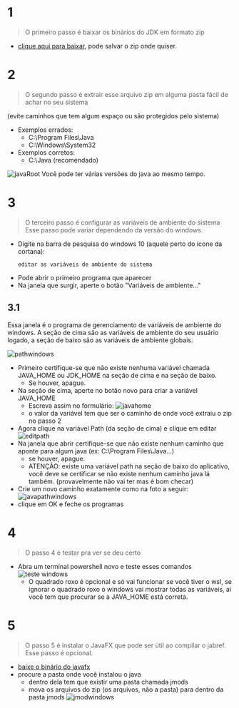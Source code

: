 # 1

> O primeiro passo é baixar os binários do JDK em formato zip

- [clique aqui para baixar](https://download.java.net/java/GA/jdk17.0.2/dfd4a8d0985749f896bed50d7138ee7f/8/GPL/openjdk-17.0.2_windows-x64_bin.zip), pode salvar o zip onde quiser.

# 2

> O segundo passo é extrair esse arquivo zip em alguma pasta fácil de achar no seu sistema

(evite caminhos que tem algum espaço ou são protegidos pelo sistema)

- Exemplos errados:
  - C:\Program Files\Java
  - C:\Windows\System32
- Exemplos corretos:
  - C:\Java (recomendado)

![javaRoot](./assets/javaRoot.png)
Você pode ter várias versões do java ao mesmo tempo.

# 3

> O terceiro passo é configurar as variáveis de ambiente do sistema
> Esse passo pode variar dependendo da versão do windows.

- Digite na barra de pesquisa do windows 10 (aquele perto do ícone da cortana):
  ```
  editar as variáveis de ambiente do sistema
  ```
- Pode abrir o primeiro programa que aparecer
- Na janela que surgir, aperte o botão "Variáveis de ambiente..."

## 3.1

Essa janela é o programa de gerenciamento de variáveis de ambiente do windows. A seção de cima são as variáveis de ambiente do seu usuário logado, a seção de baixo são as variáveis de ambiente globais.

![pathwindows](./assets/pathwindows.png)

- Primeiro certifique-se que não existe nenhuma variável chamada JAVA_HOME ou JDK_HOME na seção de cima e na seção de baixo.
  - Se houver, apague.
- Na seção de cima, aperte no botão novo para criar a variável JAVA_HOME
  - Escreva assim no formulário:
    ![javahome](./assets/javahome.png)
  - o valor da variável tem que ser o caminho de onde você extraiu o zip no passo 2
- Agora clique na variável Path (da seção de cima) e clique em editar
  ![editpath](./assets/editpath.png)
- Na janela que abrir certifique-se que não existe nenhum caminho que aponte para algum java (ex: C:\Program Files\Java\...)
  - se houver, apague.
  - ATENÇÃO: existe uma variável path na seção de baixo do aplicativo, você deve se certificar se não existe nenhum caminho java lá também. (provavelmente não vai ter mas é bom checar)
- Crie um novo caminho exatamente como na foto a seguir:
  ![javapathwindows](./assets/javapathwindows.png)
- clique em OK e feche os programas

# 4

> O passo 4 é testar pra ver se deu certo

- Abra um terminal powershell novo e teste esses comandos
  ![teste windows](./assets/testewindows.png)
  - O quadrado roxo é opcional e só vai funcionar se você tiver o wsl, se ignorar o quadrado roxo o windows vai mostrar todas as variáveis, ai você tem que procurar se a JAVA_HOME está correta.

# 5

> O passo 5 é instalar o JavaFX que pode ser útil ao compilar o jabref. Esse passo é opcional.

- [baixe o binário do javafx](https://download2.gluonhq.com/openjfx/17.0.2/openjfx-17.0.2_windows-x64_bin-jmods.zip)
- procure a pasta onde você instalou o java
  - dentro dela tem que existir uma pasta chamada jmods
  - mova os arquivos do zip (os arquivos, não a pasta) para dentro da pasta jmods
    ![jmodwindows](./assets/jmodwindows.png)
